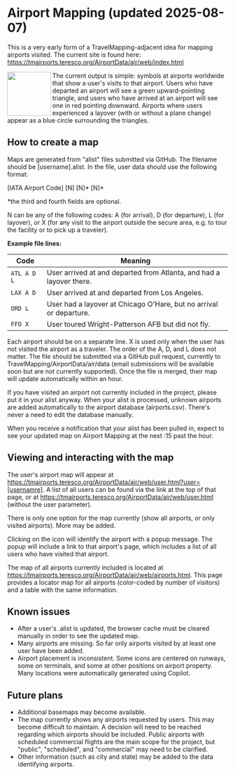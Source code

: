 # Airport Mapping (updated 2025-08-07)

This is a very early form of a TravelMapping-adjacent idea for mapping airports visited. The current site is found here: https://tmairports.teresco.org/AirportData/air/web/index.html

<img align="left" width="100" height="100" src="https://travelmapping.github.io/AirportData/images/LAX(3).png"> The current output is simple: symbols at airports worldwide that show a user's visits to that airport. Users who have departed an airport will see a green upward-pointing triangle, and users who have arrived at an airport will see one in red pointing downward. Airports where users experienced a layover (with or without a plane change) appear as a blue circle surrounding the triangles.

## How to create a map

Maps are generated from "alist" files submitted via GitHub. The filename should be [username].alist. In the file, user data should use the following format:

[IATA Airport Code] [N] [N]* [N]*

*the third and fourth fields are optional.

N can be any of the following codes: A (for arrival), D (for departure), L (for layover), or X (for any visit to the airport outside the secure area, e.g. to tour the facility or to pick up a traveler).

**Example file lines:**

| Code       | Meaning                                                             |
|------------|---------------------------------------------------------------------|
| `ATL A D L`| User arrived at and departed from Atlanta, and had a layover there. |
| `LAX A D`  | User arrived at and departed from Los Angeles.                      |
| `ORD L`    | User had a layover at Chicago O'Hare, but no arrival or departure.  |
| `FFO X`    | User toured Wright-Patterson AFB but did not fly.                   |

Each airport should be on a separate line. X is used only when the user has not visited the airport as a traveler. The order of the A, D, and L does not matter. The file should be submitted via a GitHub pull request, currently to TravelMapping/AirportData/air/data (email submissions will be available soon but are not currently supported). Once the file is merged, their map will update automatically within an hour.

If you have visited an airport not currently included in the project, please put it in your alist anyway. When your alist is processed, unknown airports are added automatically to the airport database (airports.csv). There's never a need to edit the database manually.

When you receive a notification that your alist has been pulled in, expect to see your updated map on Airport Mapping at the next :15 past the hour.

## Viewing and interacting with the map

The user's airport map will appear at https://tmairports.teresco.org/AirportData/air/web/user.html?user=[usernamre]. A list of all users can be found via the link at the top of that page, or at https://tmairports.teresco.org/AirportData/air/web/user.html (without the user parameter).

There is only one option for the map currently (show all airports, or only visited airports). More may be added.

Clicking on the icon will identify the airport with a popup message. The popup will include a link to that airport's page, which includes a list of all users who have visited that airport.

The map of all airports currently included is located at https://tmairports.teresco.org/AirportData/air/web/airports.html. This page provides a locator map for all airports (color-coded by number of visitors) and a table with the same information.

## Known issues

* After a user's .alist is updated, the browser cache must be cleared manually in order to see the updated map.
* Many airports are missing. So far only airports visited by at least one user have been added.
* Airport placement is inconsistent. Some icons are centered on runways, some on terminals, and some at other positions on airport property. Many locations were automatically generated using Copilot.

## Future plans

* Additional basemaps may become available.
* The map currently shows any airports requested by users. This may become difficult to maintain. A decision will need to be reached regarding which airports should be included. Public airports with scheduled commercial flights are the main scope for the project, but "public", "scheduled", and "commercial" may need to be clarified.
* Other information (such as city and state) may be added to the data identifying airports.
